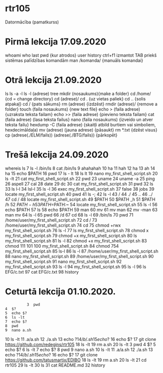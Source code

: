# rtr105
Datormācība (pamatkurss)

# Pirmā lekcija 17.09.2020

whoami
who
last
pwd {kur atrodos}
user
history
ctrl+f1
izmantot TAB priekš sistēmas palīdzības komandām
man /komanda/ {manuāls komandai}


# Otrā lekcija 21.09.2020

ls 
ls -a -l
ls -l (adrese)
tree
mkdir (nosaukums){make a folder}
cd             /home/ {cd = change directory}
cd (adrese)/
cd . {uz vietas paliek}
cd .. {solis atpakaļ}
cd /  {pats sākums}
rm (adrese) {izdzēst}
rmdir (adrese)/ {remove a folder}
touch (faila nosaukums) {new text file}
echo > (faila adrese)   {uzraksta teksta failam}
echo >> (faila adrese)  {pievieno teksta failam}
cat (faila adrese)    {lasa teksta failus}
nano (faila nosaukums) {izveido un atver teksta failu}
hexdump -C (faila adrese) {skaitļi atbild burtiem vai simboliem, hexdecimāldaļa)
mv (adrese) (jauna adrese) {pāsaukt}
rm *.txt {dzēst visus}
cp (adrese(./ELM/fails)) (adrese(./BTG/fails)) {pārkopēt}


# Trešā lekcija 24.09.2020

whereis ls
    7  ls -l /bin/ls
    8  cat /bin/ls
    9  ahahahah
   10  ha
   11  hah
   12  ha
   13  ah
   14  ha
   15  echo $PATH
   16  pwd
   17  ls - lt
   18  ls  lt
   19  nano my_first_shell_script.sh
   20  ls -lt
   21  cat my_first_shell_script.sh 
   22  pwd
   23  uname
   24  uname -a
   25  ping
   26  aspell
   27  cal
   28  date
   29  dc
   30  cat my_first_shell_script.sh 
   31  pwd
   32  ls 
   33  ls l-l
   34  lsl-l
   35  ls -l
   36  exec my_first_shell_script.sh
   37  false
   38  jobs
   39  locate my_first_shell_script.sh 
   40  pwd
   41  ls -;
   42  ls -l
   43  /
   44  ./
   45  ..
   46  ../
   47  cd /
   48  locate my_first_shell_script.sh 
   49  $PATH
   50  $PATH _h
   51  $PATH /h
   52  $PATH -h
   53  PATH=$PATH:~
   54  locate my_first_shell_script.sh 
   55  ls -l
   56  echo $PATH
   57  ls
   58  echo $PATH
   59  man
   60  mv
   61  mv man
   62  mv -man
   63  man mv
   64  ls -l
   65  pwd
   66  /d
   67  cd
   68  ls -l
   69  /bin/ls
   70  pwd
   71  /home/user/my_first_shell_script.sh
   72  cd /
   73  /home/user/my_first_shell_script.sh
   74  cd
   75  chmod +rwx my_first_shell_script.sh 
   76  ls -l
   77  ls my_first_shell_script.sh 
   78  chmod x my_first_shell_script.sh 
   79  chmod +x my_first_shell_script.sh 
   80  ls my_first_shell_script.sh 
   81  ls -l
   82  chmod +x my_first_shell_script.sh 
   83  chmod 111 101 100 my_first_shell_script.sh 
   84  chmod 754  my_first_shell_script.sh 
   85  ls-l
   86  ls -l
   87  /home/user/my_first_shell_script.sh 
   88  nano my_first_shell_script.sh 
   89  /home/user/my_first_shell_script.sh 
   90  my_first_shell_script.sh 
   91  nano my_first_shell_script.sh 
   92  my_first_shell_script.sh 
   93  ls -l
   94  my_first_shell_script.sh 
   95  ls -l
   96  ls EFG/c.txt
   97  cat EFG/c.txt
   98  history



#   Ceturtā lekcija 01.10.2020.


              3  pwd
    4  $?
    5  echo $?
    6  ls -lt
    7  echo $?
    8  pwd
    9  nano a.sh
   10  ls -lt
   11  .a/a.sh
   12  ./a.sh
   13  echo $?  
   14  /b/.sh
   15  echo$?
   16  echo $?
   17  git clone https://github.com/redegins/rtr105
   18  ls -lt
   19  rm a.sh
   20  ls -lt
                        3  pwd
    4  $?
    5  echo $?
    6  ls -lt
    7  echo $?
    8  pwd
    9  nano a.sh
   10  ls -lt
   11  .a/a.sh
   12  ./a.sh
   13  echo $?
   14  /b/.sh
   15  echo$?
   16  echo $?
   17  git clone https://github.com/tatusmartix/EDIBO
   18  ls -lt
   19  rm a.sh
   20  ls -lt
   21  cd rtr105
   29  ls -lt
   30  ls
   31  cat README.md 
   32  history
                                                                                                                       
